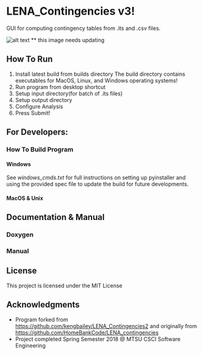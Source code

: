 # LENA_Contingencies v3!

GUI for computing contingency tables from .its and .csv files.

![alt text](https://i.imgur.com/Wopaloh.png)
** this image needs updating

## How To Run
1. Install latest build from builds directory
    The build directory contains executables for MacOS,
    Linux, and Windows operating systems!
2. Run program from desktop shortcut
3. Setup input directory(for batch of .its files)
4. Setup output directory
5. Configure Analysis
6. Press Submit!


## For Developers:
###  How To Build Program

####  Windows
  See *windows_cmds.txt* for full instructions on setting up pyinstaller and
  using the provided spec file to update the build for future developments.

####  MacOS & Unix


## Documentation & Manual
###  Doxygen
###  Manual

## License

This project is licensed under the MIT License

## Acknowledgments


* Program forked from https://github.com/kengbailey/LENA_Contingencies2
  and originally from https://github.com/HomeBankCode/LENA_contingencies
* Project completed Spring Semester 2018 @ MTSU CSCI Software Engineering
